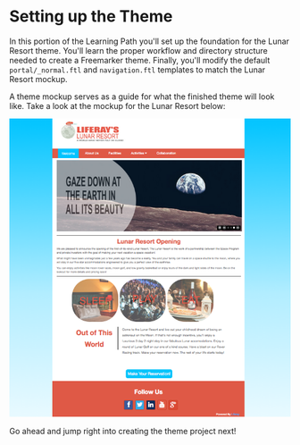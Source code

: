 # Setting up the Theme

In this portion of the Learning Path you'll set up the foundation for the Lunar
Resort theme. You'll learn the proper workflow and directory structure needed to
create a Freemarker theme. Finally, you'll modify the default
`portal/_normal.ftl` and `navigation.ftl` templates to match the Lunar Resort 
mockup.

A theme mockup serves as a guide for what the finished theme will look like. 
Take a look at the mockup for the Lunar Resort below:

 ![Figure 1: This is the finished theme we are working towards.](../../images/finished-theme.png)

Go ahead and jump right into creating the theme project next!